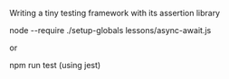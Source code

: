 Writing a tiny testing framework with its assertion library

node --require ./setup-globals lessons/async-await.js

or

npm run test (using jest)
